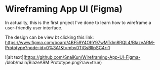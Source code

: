 # Wireframing App UI (Figma)
In actuality, this is the first project I've done to learn how to wireframe a user-friendly user interface.

The design can be view bt clicking this link: https://www.figma.com/board/4BF59Y4OhY97wMTdm8RQL4/BlazeARM-Prototype?node-id=0%3A1&t=mbv0TiGsBllpSC4r-1



![alt text](https://github.com/SnaiKun/Wireframing-App-UI-Figma- /blob/main/BlazeARM Prototype.png?raw=true)
